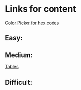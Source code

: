 # Links for content
[Color Picker for hex codes](https://www.w3schools.com/colors/colors_picker.asp)<br/>
## Easy:<br/>
## Medium:<br/>
[Tables](https://www.w3schools.com/tags/tag_table.asp)<br/>
## Difficult:
